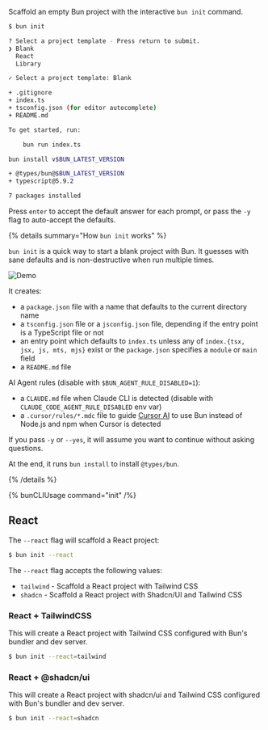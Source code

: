Scaffold an empty Bun project with the interactive `bun init` command.

```bash
$ bun init

? Select a project template - Press return to submit.
❯ Blank
  React
  Library

✓ Select a project template: Blank

+ .gitignore
+ index.ts
+ tsconfig.json (for editor autocomplete)
+ README.md

To get started, run:

    bun run index.ts

bun install v$BUN_LATEST_VERSION

+ @types/bun@$BUN_LATEST_VERSION
+ typescript@5.9.2

7 packages installed
```

Press `enter` to accept the default answer for each prompt, or pass the `-y` flag to auto-accept the defaults.

{% details summary="How `bun init` works" %}

`bun init` is a quick way to start a blank project with Bun. It guesses with sane defaults and is non-destructive when run multiple times.

![Demo](https://user-images.githubusercontent.com/709451/183006613-271960a3-ff22-4f7c-83f5-5e18f684c836.gif)

It creates:

- a `package.json` file with a name that defaults to the current directory name
- a `tsconfig.json` file or a `jsconfig.json` file, depending if the entry point is a TypeScript file or not
- an entry point which defaults to `index.ts` unless any of `index.{tsx, jsx, js, mts, mjs}` exist or the `package.json` specifies a `module` or `main` field
- a `README.md` file

AI Agent rules (disable with `$BUN_AGENT_RULE_DISABLED=1`):

- a `CLAUDE.md` file when Claude CLI is detected (disable with `CLAUDE_CODE_AGENT_RULE_DISABLED` env var)
- a `.cursor/rules/*.mdc` file to guide [Cursor AI](https://cursor.sh) to use Bun instead of Node.js and npm when Cursor is detected

If you pass `-y` or `--yes`, it will assume you want to continue without asking questions.

At the end, it runs `bun install` to install `@types/bun`.

{% /details %}

{% bunCLIUsage command="init" /%}

## React

The `--react` flag will scaffold a React project:

```bash
$ bun init --react
```

The `--react` flag accepts the following values:

- `tailwind` - Scaffold a React project with Tailwind CSS
- `shadcn` - Scaffold a React project with Shadcn/UI and Tailwind CSS

### React + TailwindCSS

This will create a React project with Tailwind CSS configured with Bun's bundler and dev server.

```bash
$ bun init --react=tailwind
```

### React + @shadcn/ui

This will create a React project with shadcn/ui and Tailwind CSS configured with Bun's bundler and dev server.

```bash
$ bun init --react=shadcn
```
